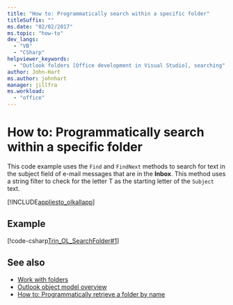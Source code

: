 ```yaml
---
title: "How to: Programmatically search within a specific folder"
titleSuffix: ""
ms.date: "02/02/2017"
ms.topic: "how-to"
dev_langs:
  - "VB"
  - "CSharp"
helpviewer_keywords:
  - "Outlook folders [Office development in Visual Studio], searching"
author: John-Hart
ms.author: johnhart
manager: jillfra
ms.workload:
  - "office"
---
```

# How to: Programmatically search within a specific folder
  This code example uses the `Find` and `FindNext` methods to search for text in the subject field of e-mail messages that are in the **Inbox**. This method uses a string filter to check for the letter T as the starting letter of the `Subject` text.

 [!INCLUDE[appliesto_olkallapp](../vsto/includes/appliesto-olkallapp-md.md)]

## Example
 [!code-csharp[Trin_OL_SearchFolder#1](../vsto/codesnippet/CSharp/Trin_OL_SearchFolder/thisaddin.cs#1)]

## See also
- [Work with folders](../vsto/working-with-folders.md)
- [Outlook object model overview](../vsto/outlook-object-model-overview.md)
- [How to: Programmatically retrieve a folder by name](../vsto/how-to-programmatically-retrieve-a-folder-by-name.md)
